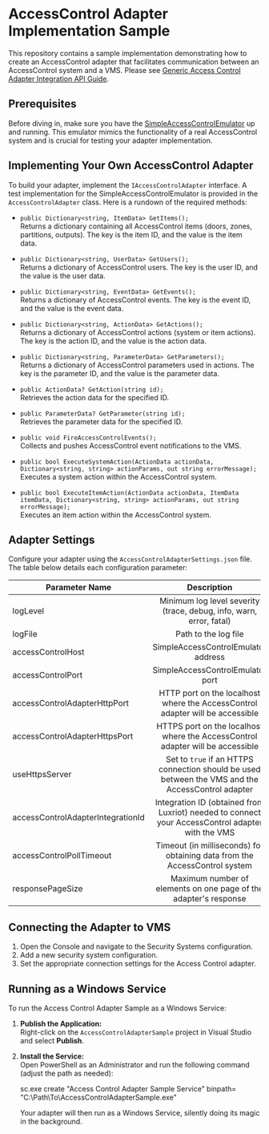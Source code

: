 # AccessControl Adapter Implementation Sample

This repository contains a sample implementation demonstrating how to create an AccessControl adapter that facilitates communication between an AccessControl system and a VMS. Please see [Generic Access Control Adapter Integration API Guide](https://github.com/A-H-Software-House-Inc/GenericAccessControlAdapterAPIDocumentation).

## Prerequisites

Before diving in, make sure you have the [SimpleAccessControlEmulator](https://github.com/A-H-Software-House-Inc/SimpleAccessControlEmulator) up and running. This emulator mimics the functionality of a real AccessControl system and is crucial for testing your adapter implementation.

## Implementing Your Own AccessControl Adapter

To build your adapter, implement the `IAccessControlAdapter` interface. A test implementation for the SimpleAccessControlEmulator is provided in the `AccessControlAdapter` class. Here is a rundown of the required methods:

- `public Dictionary<string, ItemData> GetItems();`  
  Returns a dictionary containing all AccessControl items (doors, zones, partitions, outputs). The key is the item ID, and the value is the item data.

- `public Dictionary<string, UserData> GetUsers();`  
  Returns a dictionary of AccessControl users. The key is the user ID, and the value is the user data.

- `public Dictionary<string, EventData> GetEvents();`  
  Returns a dictionary of AccessControl events. The key is the event ID, and the value is the event data.

- `public Dictionary<string, ActionData> GetActions();`  
  Returns a dictionary of AccessControl actions (system or item actions). The key is the action ID, and the value is the action data.

- `public Dictionary<string, ParameterData> GetParameters();`  
  Returns a dictionary of AccessControl parameters used in actions. The key is the parameter ID, and the value is the parameter data.

- `public ActionData? GetAction(string id);`  
  Retrieves the action data for the specified ID.

- `public ParameterData? GetParameter(string id);`  
  Retrieves the parameter data for the specified ID.

- `public void FireAccessControlEvents();`  
  Collects and pushes AccessControl event notifications to the VMS.

- `public bool ExecuteSystemAction(ActionData actionData, Dictionary<string, string> actionParams, out string errorMessage);`  
  Executes a system action within the AccessControl system.

- `public bool ExecuteItemAction(ActionData actionData, ItemData itemData, Dictionary<string, string> actionParams, out string errorMessage);`  
  Executes an item action within the AccessControl system.

## Adapter Settings

Configure your adapter using the `AccessControlAdapterSettings.json` file. The table below details each configuration parameter:

| Parameter Name                    | Description                                                                                                    |
| --------------------------------- |:--------------------------------------------------------------------------------------------------------------:|
| logLevel                          | Minimum log level severity (trace, debug, info, warn, error, fatal)                                            |
| logFile                           | Path to the log file                                                                                           |
| accessControlHost                 | SimpleAccessControlEmulator address                                                                            |
| accessControlPort                 | SimpleAccessControlEmulator port                                                                               |
| accessControlAdapterHttpPort      | HTTP port on the localhost where the AccessControl adapter will be accessible                                  |
| accessControlAdapterHttpsPort     | HTTPS port on the localhost where the AccessControl adapter will be accessible                                 |
| useHttpsServer                    | Set to `true` if an HTTPS connection should be used between the VMS and the AccessControl adapter              |
| accessControlAdapterIntegrationId | Integration ID (obtained from Luxriot) needed to connect your AccessControl adapter with the VMS               |
| accessControlPollTimeout          | Timeout (in milliseconds) for obtaining data from the AccessControl system                                     |
| responsePageSize                  | Maximum number of elements on one page of the adapter's response                                               |

## Connecting the Adapter to VMS

1. Open the Console and navigate to the Security Systems configuration.
2. Add a new security system configuration.
3. Set the appropriate connection settings for the Access Control adapter.

## Running as a Windows Service

To run the Access Control Adapter Sample as a Windows Service:

1. **Publish the Application:**  
   Right-click on the `AccessControlAdapterSample` project in Visual Studio and select **Publish**.

2. **Install the Service:**  
   Open PowerShell as an Administrator and run the following command (adjust the path as needed):
   
   sc.exe create "Access Control Adapter Sample Service" binpath= "C:\Path\To\AccessControlAdapterSample.exe"
   
   Your adapter will then run as a Windows Service, silently doing its magic in the background.



